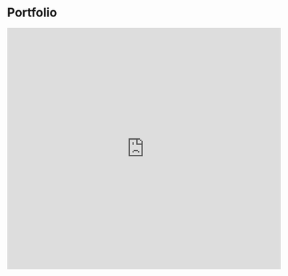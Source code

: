 # Portfolio
<iframe src="https://player.vimeo.com/video/671509305?h=c8472195c8" width="640" height="564" frameborder="0" allow="autoplay; fullscreen" allowfullscreen></iframe>
